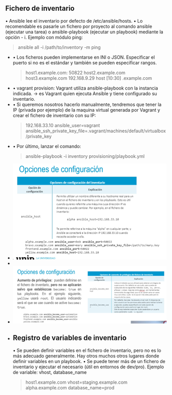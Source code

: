 ## Fichero de inventario
• Ansible lee el inventario por defecto de /etc/ansible/hosts.
• Lo recomendable es pasarle un fichero por proyecto al comando ansible (ejecutar una tarea) o
ansible-playbook (ejecutar un playbook) mediante la opción - i. Ejemplo con módulo ping:
>ansible all -i /path/to/inventory -m ping
- • Los ficheros pueden implementarse en INI o JSON. Especificar el puerto si no es el estándar y
  también se pueden especificar rangos.
  >host1.example.com: 50822
  host2.example.com
  host3.example.com
  192.168.9.29
  host [10:30] .example.com
- • vagrant provision: Vagrant utiliza ansible-playbook con la instancia indicada.
  → es Vagrant quien ejecuta Ansible y tiene configurado su inventario.
- • Si queremos nosotros hacerlo manualmente, tendremos que tener la IP (privada por ejemplo)
  de la maquina virtual generada por Vagrant y crear el fichero de inventario con su IP:
  >192.168.33.10 ansible_user=vagrant
  ansible_ssh_private_key_file=.vagrant/machines/default/virtualbox
  /private_key
- • Por último, lanzar el comando:
  >ansible-playbook -i inventory provisioning/playbook.yml
- ![image.png](../assets/image_1720044458794_0.png)
-
- ![image.png](../assets/image_1720045452461_0.png)
- ## Registro de variables de inventario
  • Se pueden definir variables en el fichero de inventario, pero no es lo más adecuado
  generalmente. Hay otros muchos otros lugares donde definir variables en un playbook.
  • Se puede tener más de un fichero de inventario y ejecutar el necesario (útil en entornos de
  dev/pro).
  Ejemplo de variable: vhost, database_name
  >host1.example.com vhost=staging.example.com
  alpha.example.com database_name=prod